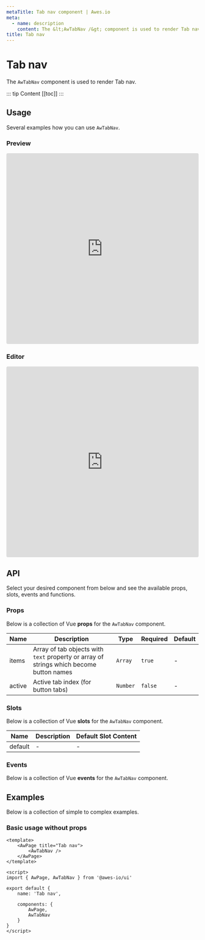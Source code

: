 ```yaml
---
metaTitle: Tab nav сomponent | Awes.io
meta:
  - name: description
    content: The &lt;AwTabNav /&gt; component is used to render Tab nav - UI Vue component for Awes.io.
title: Tab nav
---
```

# Tab nav

The `AwTabNav` component is used to render Tab nav.

::: tip Content
[[toc]]
:::

## Usage
Several examples how you can use `AwTabNav`.

### Preview
<iframe
     src='https://codesandbox.io/embed/github/awes-io/client/tree/master/examples/basic-ui?autoresize=1&fontsize=14&hidenavigation=1&initialpath=%2Faw-tab-nav&module=%2Fpages%2Faw-tab-nav.vue&theme=dark&view=preview'
     style='width:100%; height:500px; border:0; border-radius: 4px; overflow:hidden;'
     title='basic-ui'
     allow='geolocation; microphone; camera; midi; vr; accelerometer; gyroscope; payment; ambient-light-sensor; encrypted-media; usb'
     sandbox='allow-modals allow-forms allow-popups allow-scripts allow-same-origin'
   ></iframe>

### Editor
<iframe
     src='https://codesandbox.io/embed/github/awes-io/client/tree/master/examples/basic-ui?autoresize=1&fontsize=14&hidenavigation=1&initialpath=%2Faw-tab-nav&module=%2Fpages%2Faw-tab-nav.vue&theme=dark&view=editor'
     style='width:100%; height:500px; border:0; border-radius: 4px; overflow:hidden;'
     title='basic-ui'
     allow='geolocation; microphone; camera; midi; vr; accelerometer; gyroscope; payment; ambient-light-sensor; encrypted-media; usb'
     sandbox='allow-modals allow-forms allow-popups allow-scripts allow-same-origin'
   ></iframe>

## API
Select your desired component from below and see the available props, slots, events and functions.

### Props
Below is a collection of Vue **props** for the `AwTabNav` component.
<!-- @vuese:AwTabNav:props:start -->
|Name|Description|Type|Required|Default|
|---|---|---|---|---|
|items|Array of tab objects with `text` property or array of strings which become button names <AwTabNav :items="[{ text: 'One', href: '/one' }, { text: 'Two', href: '/two' }]" /> <AwTabNav :items="['One', 'Two']" />|`Array`|`true`|-|
|active|Active tab index (for button tabs)|`Number`|`false`|-|

<!-- @vuese:AwTabNav:props:end -->




### Slots
Below is a collection of Vue **slots** for the `AwTabNav` component.
<!-- @vuese:AwTabNav:slots:start -->
|Name|Description|Default Slot Content|
|---|---|---|
|default|-|-|

<!-- @vuese:AwTabNav:slots:end -->





### Events
Below is a collection of Vue **events** for the `AwTabNav` component.
<!-- @vuese:AwTabNav:events:start -->

<!-- @vuese:AwTabNav:events:end -->
## Examples
Below is a collection of simple to complex examples.

### Basic usage without props
```vue
<template>
    <AwPage title="Tab nav">
        <AwTabNav />
    </AwPage>
</template>

<script>
import { AwPage, AwTabNav } from '@awes-io/ui'

export default {
    name: 'Tab nav',

    components: {
        AwPage,
        AwTabNav
    }
}
</script>

```

